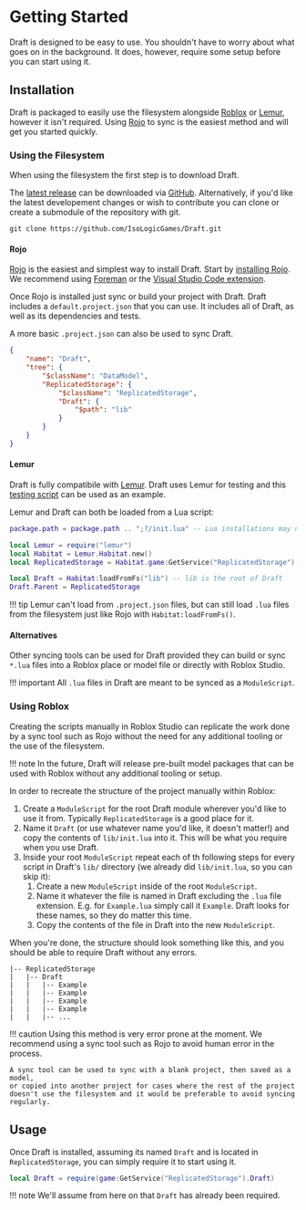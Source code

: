 # Getting Started

Draft is designed to be easy to use. You shouldn't have to worry about what
goes on in the background. It does, however, require some setup before you can
start using it.

## Installation

Draft is packaged to easily use the filesystem alongside
[Roblox](https://www.roblox.com/) or
[Lemur](https://github.com/LPGhatguy/lemur), however it isn't required.
Using [Rojo](https://rojo.space/) to sync is the easiest method and will get
you started quickly.

### Using the Filesystem

When using the filesystem the first step is to download Draft.

The [latest release](https://github.com/IsoLogicGames/Draft/releases) can be
downloaded via [GitHub](https://github.com/IsoLogicGames/Draft).
Alternatively, if you'd like the latest developement changes or wish to
contribute you can clone or create a submodule of the repository with git.

```
git clone https://github.com/IsoLogicGames/Draft.git
```

#### Rojo

[Rojo](https://rojo.space/) is the easiest and simplest way to install
Draft. Start by [installing Rojo](https://rojo.space/docs/installation/). We
recommend using [Foreman](https://github.com/Roblox/foreman) or the
[Visual Studio Code extension](https://marketplace.visualstudio.com/items?itemName=evaera.vscode-rojo).

Once Rojo is installed just sync or build your project with Draft. Draft
includes a `default.project.json` that you can use. It includes all
of Draft, as well as its dependencies and tests.

A more basic `.project.json` can also be used to sync Draft.

```json
{
	"name": "Draft",
	"tree": {
		"$className": "DataModel",
		"ReplicatedStorage": {
			"$className": "ReplicatedStorage",
			"Draft": {
				"$path": "lib"
			}
		}
	}
}
```

#### Lemur

Draft is fully compatibile with [Lemur](https://github.com/LPGhatguy/lemur).
Draft uses Lemur for testing and this [testing script](https://github.com/IsoLogicGames/Draft/blob/master/tests/Lemur.server.lua)
can be used as an example.

Lemur and Draft can both be loaded from a Lua script:

```lua
package.path = package.path .. ";?/init.lua" -- Lua installations may need this

local Lemur = require("lemur")
local Habitat = Lemur.Habitat.new()
local ReplicatedStorage = Habitat.game:GetService("ReplicatedStorage")

local Draft = Habitat:loadFromFs("lib") -- lib is the root of Draft
Draft.Parent = ReplicatedStorage
```

!!! tip
	Lemur can't load from `.project.json` files, but can still load `.lua`
	files from the filesystem just like Rojo with `Habitat:loadFromFs()`.

#### Alternatives

Other syncing tools can be used for Draft provided they can build or sync
`*.lua` files into a Roblox place or model file or directly with Roblox Studio.

!!! important
	All `.lua` files in Draft are meant to be synced as a `ModuleScript`.

### Using Roblox

Creating the scripts manually in Roblox Studio can replicate the work done by a
sync tool such as Rojo without the need for any additional tooling or the use
of the filesystem.

!!! note
	In the future, Draft will release pre-built model packages that can be
	used with Roblox without any additional tooling or setup.

In order to recreate the structure of the project manually within Roblox:

1. Create a `ModuleScript` for the root Draft module wherever you'd like to
	use it from. Typically `ReplicatedStorage` is a good place for it.
2. Name it `Draft` (or use whatever name you'd like, it doesn't matter!) and
	copy the contents of `lib/init.lua` into it. This will be what you require
	when you use Draft.
3. Inside your root `ModuleScript` repeat each of th following steps for every
	script in Draft's `lib/` directory (we already did `lib/init.lua`, so you
	can skip it):
	1. Create a new `ModuleScript` inside of the root `ModuleScript`.
	2. Name it whatever the file is named in Draft excluding the `.lua` file
		extension. E.g. for `Example.lua` simply call it `Example`. Draft looks for
		these names, so they do matter this time.
	3. Copy the contents of the file in Draft into the new `ModuleScript`.

When you're done, the structure should look something like this, and you should
be able to require Draft without any errors.

```
|-- ReplicatedStorage
|	|-- Draft
|	|	|-- Example
|	|	|-- Example
|	|	|-- Example
|	|	|-- Example
|	|	|-- ...
```

!!! caution
	Using this method is very error prone at the moment. We recommend using a
	sync tool such as Rojo to avoid human error in the process.

	A sync tool can be used to sync with a blank project, then saved as a model,
	or copied into another project for cases where the rest of the project
	doesn't use the filesystem and it would be preferable to avoid syncing
	regularly.

## Usage

Once Draft is installed, assuming its named `Draft` and is located in
`ReplicatedStorage`, you can simply require it to start using it.

```lua
local Draft = require(game:GetService("ReplicatedStorage").Draft)
```

!!! note
	We'll assume from here on that `Draft` has already been required.
